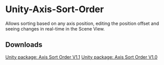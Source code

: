 # Unity-Axis-Sort-Order
Allows sorting based on any axis position, editing the position offset and seeing changes in real-time in the Scene View.

## Downloads
[Unity package: Axis Sort Order V1.1](https://github.com/andreyrk/Unity-Axis-Sort-Order/raw/master/Axis%20Sort%20Order%20V1.1.unitypackage)
[Unity package: Axis Sort Order V1.0](https://github.com/andreyrk/Unity-Axis-Sort-Order/raw/master/Axis%20Sort%20Order%20V1.0.unitypackage)
